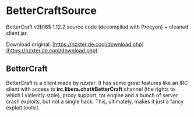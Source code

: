 # BetterCraftSource
 BetterCraft v2b165 1.12.2 source code (decompiled with Procyon) + cleaned client jar.

 Download original: [https://nzxter.de.cool/download.php](https://nzxter.de.cool/download.php)
 
## BetterCraft
 BetterCraft is a client made by <i>nzxter</i>. It has some great features like an IRC client with access to <b>irc.libera.chat#BetterCraft</b> channel (the rights to which I violently stole), proxy support, tor engine and a bunch of server crash exploits, but not a single hack. This, ultimately, makes it just a fancy exploit toolkit.
